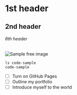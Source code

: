 # 1st header
## 2nd header
###### 6th header

![Sample free image](https://media.istockphoto.com/id/1471830990/es/vector/concepto-de-dise%C3%B1o-gr%C3%A1fico.jpg?s=1024x1024&w=is&k=20&c=RvI2cnkARU7VMCNcFQD3iHz__wMlTOFh5uERLI8elUo=)

```
ls code-sample
code-sample
```

- [ ] Turn on GitHub Pages
- [ ] Outline my portfolio
- [ ] Introduce myself to the world
